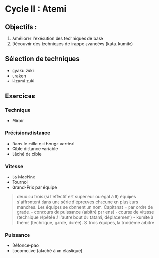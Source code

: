 # Cycle II : Atemi

## Objectifs :
1. Améliorer l'exécution des techniques de base
2. Découvrir des techniques de frappe avancées (kata, kumite)

## Sélection de techniques
- gyaku zuki
- uraken
- kizami zuki

## Exercices
### Technique
- Miroir

### Précision/distance
- Dans le mille qui bouge vertical
- Cible distance variable
- Lâché de cible

### Vitesse
- La Machine
- Tournoi
- Grand-Prix par équipe
> deux ou trois (si l'effectif est supérieur ou égal à 9) équipes s'affrontent dans une série d'épreuves chacune en plusieurs manches. Les équipes se donnent un nom. Capitanat = par ordre de grade.
	- concours de puissance (arbitré par ens)
	- course de vitesse (technique répétée à l'autre bout du tatami, déplacement)
	- kumite à thème (technique, garde, durée). Si trois équipes, la troisième arbitre


### Puissance
- Défonce-pao
- Locomotive (ataché à un élastique)

```{tableofcontents}
```